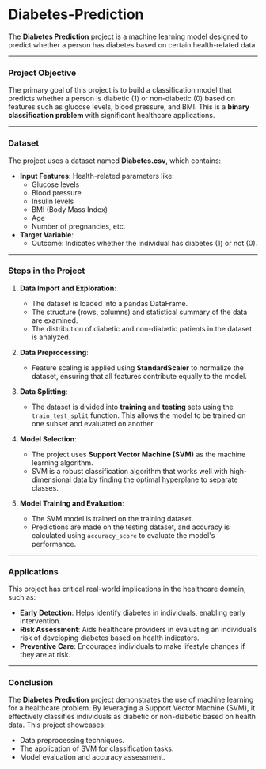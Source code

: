 # Diabetes-Prediction

The **Diabetes Prediction** project is a machine learning model designed to predict whether a person has diabetes based on certain health-related data. 

---

### **Project Objective**
The primary goal of this project is to build a classification model that predicts whether a person is diabetic (1) or non-diabetic (0) based on features such as glucose levels, blood pressure, and BMI. This is a **binary classification problem** with significant healthcare applications.

---

### **Dataset**
The project uses a dataset named **Diabetes.csv**, which contains:
- **Input Features**: Health-related parameters like:
  - Glucose levels
  - Blood pressure
  - Insulin levels
  - BMI (Body Mass Index)
  - Age
  - Number of pregnancies, etc.
- **Target Variable**: 
  - Outcome: Indicates whether the individual has diabetes (1) or not (0).

---

### **Steps in the Project**
1. **Data Import and Exploration**:
   - The dataset is loaded into a pandas DataFrame.
   - The structure (rows, columns) and statistical summary of the data are examined.
   - The distribution of diabetic and non-diabetic patients in the dataset is analyzed.

2. **Data Preprocessing**:
   - Feature scaling is applied using **StandardScaler** to normalize the dataset, ensuring that all features contribute equally to the model.

3. **Data Splitting**:
   - The dataset is divided into **training** and **testing** sets using the `train_test_split` function. This allows the model to be trained on one subset and evaluated on another.

4. **Model Selection**:
   - The project uses **Support Vector Machine (SVM)** as the machine learning algorithm.
   - SVM is a robust classification algorithm that works well with high-dimensional data by finding the optimal hyperplane to separate classes.

5. **Model Training and Evaluation**:
   - The SVM model is trained on the training dataset.
   - Predictions are made on the testing dataset, and accuracy is calculated using `accuracy_score` to evaluate the model's performance.

---

### **Applications**
This project has critical real-world implications in the healthcare domain, such as:
- **Early Detection**: Helps identify diabetes in individuals, enabling early intervention.
- **Risk Assessment**: Aids healthcare providers in evaluating an individual’s risk of developing diabetes based on health indicators.
- **Preventive Care**: Encourages individuals to make lifestyle changes if they are at risk.

---

### **Conclusion**
The **Diabetes Prediction** project demonstrates the use of machine learning for a healthcare problem. By leveraging a Support Vector Machine (SVM), it effectively classifies individuals as diabetic or non-diabetic based on health data. This project showcases:
- Data preprocessing techniques.
- The application of SVM for classification tasks.
- Model evaluation and accuracy assessment.
